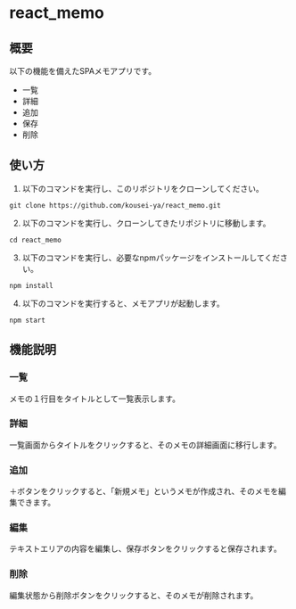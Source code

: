 # react_memo

## 概要

以下の機能を備えたSPAメモアプリです。

- 一覧
- 詳細
- 追加
- 保存
- 削除

## 使い方

1. 以下のコマンドを実行し、このリポジトリをクローンしてください。

```
git clone https://github.com/kousei-ya/react_memo.git
```

2. 以下のコマンドを実行し、クローンしてきたリポジトリに移動します。

```
cd react_memo
```

3. 以下のコマンドを実行し、必要なnpmパッケージをインストールしてください。

```
npm install
```

4. 以下のコマンドを実行すると、メモアプリが起動します。

```
npm start
```

## 機能説明

### 一覧

メモの１行目をタイトルとして一覧表示します。

### 詳細

一覧画面からタイトルをクリックすると、そのメモの詳細画面に移行します。

### 追加

＋ボタンをクリックすると、「新規メモ」というメモが作成され、そのメモを編集できます。

### 編集

テキストエリアの内容を編集し、保存ボタンをクリックすると保存されます。

### 削除

編集状態から削除ボタンをクリックすると、そのメモが削除されます。
